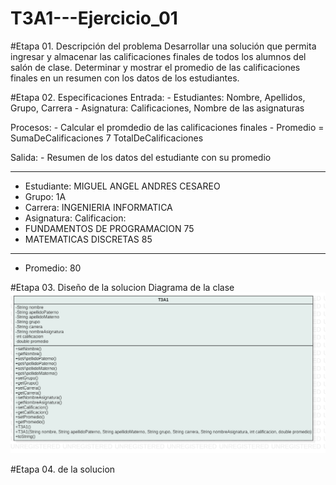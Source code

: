 # T3A1---Ejercicio_01

#Etapa 01. Descripción del problema
Desarrollar una solución que permita ingresar y almacenar las calificaciones finales de todos los alumnos del salón de clase.
Determinar y mostrar el promedio de las calificaciones finales en un resumen con los datos de los estudiantes.

#Etapa 02. Especificaciones
Entrada:
      - Estudiantes: Nombre, Apellidos, Grupo, Carrera
      - Asignatura: Calificaciones, Nombre de las asignaturas
      
Procesos:
      - Calcular el promdedio de las calificaciones finales
      - Promedio = SumaDeCalificaciones 7 TotalDeCalificaciones
      
Salida:
      - Resumen de los datos del estudiante con su promedio
      
-------------------------------------------------------------------
   - Estudiante: MIGUEL ANGEL ANDRES CESAREO
   - Grupo: 1A
   - Carrera: INGENIERIA INFORMATICA
   - Asignatura:                        Calificacion:
   - FUNDAMENTOS DE PROGRAMACION             75
   - MATEMATICAS DISCRETAS                   85
-------------------------------------------------------------------
   - Promedio:                               80
   
#Etapa 03. Diseño de la solucion
  Diagrama de la clase
  ![](https://github.com/ThisIsMaik/T3A1---Ejercicio_01/blob/main/T3A1.png?raw=true)
  
#Etapa 04.  de la solucion
